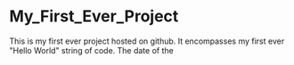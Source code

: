 # My_First_Ever_Project
This is my first ever project hosted on github. It encompasses my first ever "Hello World" string of code. The date of the 
